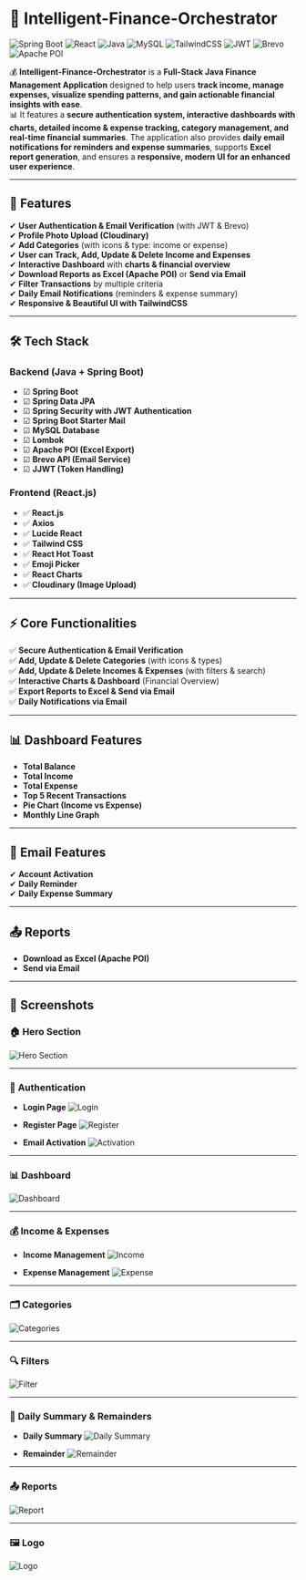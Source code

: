 # 💸 **Intelligent-Finance-Orchestrator**  
![Spring Boot](https://img.shields.io/badge/Backend-SpringBoot-green)
![React](https://img.shields.io/badge/Frontend-React-blue)
![Java](https://img.shields.io/badge/Language-Java-orange)
![MySQL](https://img.shields.io/badge/Database-MySQL-blue)
![TailwindCSS](https://img.shields.io/badge/UI-TailwindCSS-teal)
![JWT](https://img.shields.io/badge/Security-JWT-yellow)
![Brevo](https://img.shields.io/badge/Email-Brevo-purple)
![Apache POI](https://img.shields.io/badge/Excel-Apache%20POI-brightgreen)

💰 **Intelligent-Finance-Orchestrator** is a **Full-Stack Java Finance Management Application** designed to help users **track income, manage expenses, visualize spending patterns, and gain actionable financial insights with ease**.  
📊 It features a **secure authentication system, interactive dashboards with charts, detailed income & expense tracking, category management, and real-time financial summaries**. The application also provides **daily email notifications for reminders and expense summaries**, supports **Excel report generation**, and ensures a **responsive, modern UI for an enhanced user experience**.


---

## 🌟 **Features**
✔ **User Authentication & Email Verification** (with JWT & Brevo)  
✔ **Profile Photo Upload (Cloudinary)**  
✔ **Add Categories** (with icons & type: income or expense)  
✔ **User can Track, Add, Update & Delete Income and Expenses**  
✔ **Interactive Dashboard** with **charts & financial overview**  
✔ **Download Reports as Excel (Apache POI)** or **Send via Email**  
✔ **Filter Transactions** by multiple criteria  
✔ **Daily Email Notifications** (reminders & expense summary)  
✔ **Responsive & Beautiful UI with TailwindCSS**  

---

## 🛠 **Tech Stack**

### **Backend (Java + Spring Boot)**  
- ☑ **Spring Boot**  
- ☑ **Spring Data JPA**  
- ☑ **Spring Security with JWT Authentication**  
- ☑ **Spring Boot Starter Mail**  
- ☑ **MySQL Database**  
- ☑ **Lombok**  
- ☑ **Apache POI (Excel Export)**  
- ☑ **Brevo API (Email Service)**  
- ☑ **JJWT (Token Handling)**  

### **Frontend (React.js)**  
- ✅ **React.js**  
- ✅ **Axios**  
- ✅ **Lucide React**  
- ✅ **Tailwind CSS**  
- ✅ **React Hot Toast**  
- ✅ **Emoji Picker**  
- ✅ **React Charts**  
- ✅ **Cloudinary (Image Upload)**  

---

## ⚡ **Core Functionalities**
✅ **Secure Authentication & Email Verification**  
✅ **Add, Update & Delete Categories** (with icons & types)  
✅ **Add, Update & Delete Incomes & Expenses** (with filters & search)  
✅ **Interactive Charts & Dashboard** (Financial Overview)  
✅ **Export Reports to Excel & Send via Email**  
✅ **Daily Notifications via Email**  

---

## 📊 **Dashboard Features**
- **Total Balance**
- **Total Income**
- **Total Expense**
- **Top 5 Recent Transactions**
- **Pie Chart (Income vs Expense)**
- **Monthly Line Graph**

---

## 📧 **Email Features**
✔ **Account Activation**  
✔ **Daily Reminder**  
✔ **Daily Expense Summary**


---

## 📤 **Reports**
- **Download as Excel (Apache POI)**
- **Send via Email**

---

## 📸 **Screenshots**

### 🏠 **Hero Section**
![Hero Section](./screenshots/HeroSection.png)

---

### 🔐 **Authentication**
- **Login Page**
![Login](./screenshots/Login.png)

- **Register Page**
![Register](./screenshots/Register.png)

- **Email Activation**
![Activation](./screenshots/Activation.png)

---

### 📊 **Dashboard**
![Dashboard](./screenshots/Dashboard.png)

---

### 💰 **Income & Expenses**
- **Income Management**
![Income](./screenshots/Income.png)

- **Expense Management**
![Expense](./screenshots/Expense.png)

---

### 🗂 **Categories**
![Categories](./screenshots/Categories.png)

---

### 🔍 **Filters**
![Filter](./screenshots/Filter.png)

---

### 📅 **Daily Summary & Remainders**
- **Daily Summary**
![Daily Summary](./screenshots/DialySummary.png)

- **Remainder**
![Remainder](./screenshots/Remainder.png)

---

### 📤 **Reports**
![Report](./screenshots/Report.png)

---

### 🖼 **Logo**
![Logo](./screenshots/logo.jpeg)

